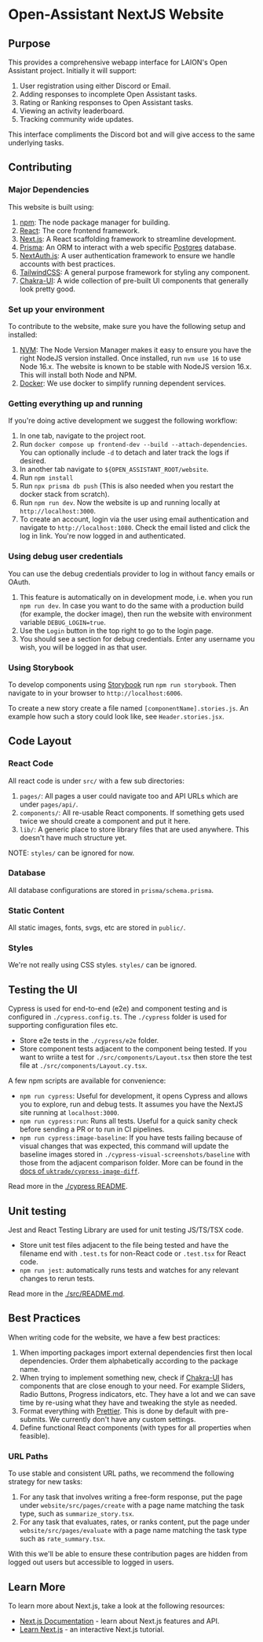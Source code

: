 # Open-Assistant NextJS Website

## Purpose

This provides a comprehensive webapp interface for LAION's Open Assistant
project. Initially it will support:

1.  User registration using either Discord or Email.
1.  Adding responses to incomplete Open Assistant tasks.
1.  Rating or Ranking responses to Open Assistant tasks.
1.  Viewing an activity leaderboard.
1.  Tracking community wide updates.

This interface compliments the Discord bot and will give access to the same
underlying tasks.

## Contributing

### Major Dependencies

This website is built using:

1.  [npm](https://www.npmjs.com/): The node package manager for building.
1.  [React](https://reactjs.org/): The core frontend framework.
1.  [Next.js](https://nextjs.org/): A React scaffolding framework to streamline
    development.
1.  [Prisma](https://www.prisma.io/): An ORM to interact with a web specific
    [Postgres](https://www.postgresql.org/) database.
1.  [NextAuth.js](https://next-auth.js.org/): A user authentication framework to
    ensure we handle accounts with best practices.
1.  [TailwindCSS](https://tailwindcss.com/): A general purpose framework for
    styling any component.
1.  [Chakra-UI](https://chakra-ui.com/): A wide collection of pre-built UI
    components that generally look pretty good.

### Set up your environment

To contribute to the website, make sure you have the following setup and
installed:

1.  [NVM](https://github.com/nvm-sh/nvm): The Node Version Manager makes it easy
    to ensure you have the right NodeJS version installed. Once installed, run
    `nvm use 16` to use Node 16.x. The website is known to be stable with NodeJS
    version 16.x. This will install both Node and NPM.
1.  [Docker](https://www.docker.com/): We use docker to simplify running
    dependent services.

### Getting everything up and running

If you're doing active development we suggest the following workflow:

1.  In one tab, navigate to the project root.
1.  Run `docker compose up frontend-dev --build --attach-dependencies`. You can
    optionally include `-d` to detach and later track the logs if desired.
1.  In another tab navigate to `${OPEN_ASSISTANT_ROOT/website`.
1.  Run `npm install`
1.  Run `npx prisma db push` (This is also needed when you restart the docker
    stack from scratch).
1.  Run `npm run dev`. Now the website is up and running locally at
    `http://localhost:3000`.
1.  To create an account, login via the user using email authentication and
    navigate to `http://localhost:1080`. Check the email listed and click the
    log in link. You're now logged in and authenticated.

### Using debug user credentials

You can use the debug credentials provider to log in without fancy emails or
OAuth.

1. This feature is automatically on in development mode, i.e. when you run
   `npm run dev`. In case you want to do the same with a production build (for
   example, the docker image), then run the website with environment variable
   `DEBUG_LOGIN=true`.
1. Use the `Login` button in the top right to go to the login page.
1. You should see a section for debug credentials. Enter any username you wish,
   you will be logged in as that user.

### Using Storybook

To develop components using [Storybook](https://storybook.js.org/) run
`npm run storybook`. Then navigate to in your browser to
`http://localhost:6006`.

To create a new story create a file named `[componentName].stories.js`. An
example how such a story could look like, see `Header.stories.jsx`.

## Code Layout

### React Code

All react code is under `src/` with a few sub directories:

1.  `pages/`: All pages a user could navigate too and API URLs which are under
    `pages/api/`.
1.  `components/`: All re-usable React components. If something gets used twice
    we should create a component and put it here.
1.  `lib/`: A generic place to store library files that are used anywhere. This
    doesn't have much structure yet.

NOTE: `styles/` can be ignored for now.

### Database

All database configurations are stored in `prisma/schema.prisma`.

### Static Content

All static images, fonts, svgs, etc are stored in `public/`.

### Styles

We're not really using CSS styles. `styles/` can be ignored.

## Testing the UI

Cypress is used for end-to-end (e2e) and component testing and is configured in
`./cypress.config.ts`. The `./cypress` folder is used for supporting
configuration files etc.

- Store e2e tests in the `./cypress/e2e` folder.
- Store component tests adjacent to the component being tested. If you want to
  wriite a test for `./src/components/Layout.tsx` then store the test file at
  `./src/components/Layout.cy.tsx`.

A few npm scripts are available for convenience:

- `npm run cypress`: Useful for development, it opens Cypress and allows you to
  explore, run and debug tests. It assumes you have the NextJS site running at
  `localhost:3000`.
- `npm run cypress:run`: Runs all tests. Useful for a quick sanity check before
  sending a PR or to run in CI pipelines.
- `npm run cypress:image-baseline`: If you have tests failing because of visual
  changes that was expected, this command will update the baseline images stored
  in `./cypress-visual-screenshots/baseline` with those from the adjacent
  comparison folder. More can be found in the
  [docs of `uktrade/cypress-image-diff`](https://github.com/uktrade/cypress-image-diff/blob/main/docs/CLI.md#update-all-baseline-images-for-failing-tests).

Read more in the [./cypress README](cypress/).

## Unit testing

Jest and React Testing Library are used for unit testing JS/TS/TSX code.

- Store unit test files adjacent to the file being tested and have the filename
  end with `.test.ts` for non-React code or `.test.tsx` for React code.
- `npm run jest`: automatically runs tests and watches for any relevant changes
  to rerun tests.

Read more in the [./src/README.md](src/README.md).

## Best Practices

When writing code for the website, we have a few best practices:

1.  When importing packages import external dependencies first then local
    dependencies. Order them alphabetically according to the package name.
1.  When trying to implement something new, check if
    [Chakra-UI](https://chakra-ui.com/) has components that are close enough to
    your need. For example Sliders, Radio Buttons, Progress indicators, etc.
    They have a lot and we can save time by re-using what they have and tweaking
    the style as needed.
1.  Format everything with [Prettier](https://prettier.io/). This is done by
    default with pre-submits. We currently don't have any custom settings.
1.  Define functional React components (with types for all properties when
    feasible).

### URL Paths

To use stable and consistent URL paths, we recommend the following strategy for
new tasks:

1.  For any task that involves writing a free-form response, put the page under
    `website/src/pages/create` with a page name matching the task type, such as
    `summarize_story.tsx`.
1.  For any task that evaluates, rates, or ranks content, put the page under
    `website/src/pages/evaluate` with a page name matching the task type such as
    `rate_summary.tsx`.

With this we'll be able to ensure these contribution pages are hidden from
logged out users but accessible to logged in users.

## Learn More

To learn more about Next.js, take a look at the following resources:

- [Next.js Documentation](https://nextjs.org/docs) - learn about Next.js
  features and API.
- [Learn Next.js](https://nextjs.org/learn) - an interactive Next.js tutorial.
